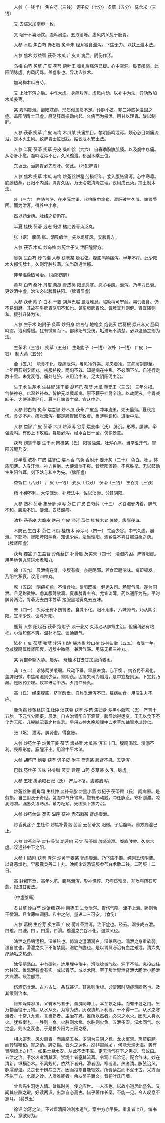 <!-- { "loadSidebar": true } -->
　　人参（一钱半） 焦白芍（三钱） 诃子皮（七分） 炙草（五分） 陈仓米（三钱）

　　又 去陈米加南枣一枚。

　　又 咽干不喜汤饮。腹鸣溺浊。五液消烁。虚风内风扰于肠胃。

　　人参 木瓜 焦白芍 赤石脂 炙草朱 经月减食泄泻。下焦无力。以扶土泄木法。

　　人参 焦术 炒益智 茯苓 木瓜 广皮某 病后。阴伤作泻。

　　乌梅 白芍 炙草 广皮 茯苓 荷叶王 霍乱后痛泻已缓。心中空洞。肢节痿弱。此阳明脉虚。内风闪烁。盖虚象也。异功去参术。

　　加乌梅木瓜白芍。

　　又 上吐下泻之后。中气大虚。身痛肢浮。虚风内动。以补中为法。异功散加木瓜姜枣。

　　某 腹鸣晨泄。巅眩脘痹。形质似属阳不足。诊脉小弦。非二神四神温固之症。盖阳明胃土已虚。厥阴肝风振动内起。久病而为飧泄。用甘以理胃。酸以制肝。

　　人参 茯苓 炙草 广皮 乌梅 木瓜某 头痛损目。黎明肠鸣泄泻。烦心必目刺痛流泪。是木火生风。致脾胃土位日戕。姑议泄木安土法。

　　人参 半夏 茯苓 炙草 丹皮 桑叶徐（六六） 自春季胸胁肌腠。以及腹中疼痛。从治肝小愈。腹鸣泄泻不止。久风飧泄。都因木乘土位。

　　东垣云。治脾胃必先制肝。仿此。（肝犯脾胃）

　　人参 焦术 炙草 木瓜 乌梅 炒菟丝饼程 劳损经年。食入腹胀痛泻。心中寒凛。肤腠热蒸。此阳不内潜。脾胃久困。万无治嗽清降之理。议用戊己汤。扶土制木法。

　　叶（三六） 左胁气胀。在皮膜之里。此络脉中病也。泄肝破气久服。脾胃受困。而为泄泻。得养中小愈。

　　然以药治药。脉络之病仍在。

　　半夏 桂枝 茯苓 远志 归须 橘红姜枣汤泛丸。

　　张（妪） 腹鸣 胀。清晨瘕泄。先以熄肝风。安脾胃方。

　　人参 茯苓 木瓜 炒乌梅 炒菟丝子又 泄肝醒胃方。

　　吴萸 生白芍 炒乌梅 人参 茯苓某 脉右弦。腹膨鸣响痛泻。半年不痊。此少阳木火郁伤脾土。久则浮肿胀满。法当疏通泄郁。

　　非辛温燥热可治。（胆郁伤脾）

　　黄芩 白芍 桑叶 丹皮 柴胡 青皮吴 阳虚恶寒。恶心吞酸。泄泻。乃年力已衰。更饮酒中虚。治法必以脾胃扶阳。（脾胃阳虚）

　　人参 茯苓 附子 白术 干姜 胡芦巴赵 晨泄难忍。临晚稍可宁耐。易饥善食。仍不易消磨。其故在乎脾胃阴阳不和也。读东垣脾胃论。谓脾宜升则健。胃宜降则和。援引升降为法。

　　人参 生于术 炮附子 炙草 炒归身 炒白芍 地榆炭 炮姜灰 煨葛根 煨升麻又 肠风鸣震。泄利得缓。犹有微痛而下。都缘阳气受伤。垢滞永不清楚。必以温通之剂为法。

　　生茅术（三钱） 炙草（五分） 生炮附子（一钱） 浓朴（一钱） 广皮（一钱） 制大黄（五分）

　　金（五八） 能食不化。腹痛泄泻。若风冷外乘。肌肉着冷。其病顷刻即至。上年用石刻安肾丸。初服相投。两旬不效。知是病在中焦。不必固下矣。自述行走数十里。未觉衰倦。痛处绕脐。议用治中法。足太阴阳明主治。

　　生于术 生茅术 生益智 淡干姜 胡芦巴 茯苓 木瓜 荜茇王（三五） 三年久损。气怯神夺。此温养补益。皆护元以冀却病。原不藉乎桂附辛热。以劫阴液。今胃减咽干。大便溏泄经月。夏三月脾胃主候。宜从中治。

　　人参 炒白芍 炙草 煨益智 炒木瓜 茯苓 广皮金 冲年遗恙。先天最薄。夏秋疟伤。食少不运。痞胀溏泻。都是脾胃因病致虚。当薄味调和。进治中法。

　　人参 益智 广皮 茯苓 木瓜 炒泽泻 谷芽 煨姜李（氏） 脉沉。形寒。腰髀。牵强腹鸣。有形上下攻触。每晨必泻。经水百日一至。仿仲景意。

　　茯苓 炮淡干姜 生于术 肉桂某（氏） 阳微浊滞。吐泻心痛。当辛温开气。胃阳苏醒乃安。

　　炒半夏 浓朴 广皮 益智仁 煨木香 乌药 香附汁 姜汁某（二十） 色白。脉 。体质阳薄。入春汗泄。神力疲倦。大便溏泄不爽。皆脾阳困顿。不克胜举。无以鼓动生生阳气耳。刻下姑与和中为先。（脾阳虚）

　　益智仁（八分） 广皮（一钱） 姜灰（七分） 茯苓（三钱） 生谷芽（三钱）

　　杨 小便不利。大便溏泄。补脾法中。佐以淡渗。分其阴阳。

　　人参 熟术 茯苓 象牙屑 泽泻 苡仁 广皮 白芍薛（十三） 水谷湿邪内着。脾气不和。腹膨不饥。便溏。四肢酸痹。

　　浓朴 茯苓皮 大腹皮 防己 广皮 泽泻 苡仁 桂枝木又 肢酸。腹膨便溏。

　　木防己 生白术 苡仁 木瓜 桂枝木 泽泻马（四一） 饮酒少谷。中气久虚。晨泄。下部冷。肾阳脾阳两惫。知饥少纳。法当理阳。酒客性不喜甘腻滋柔之药。（脾肾阳虚）

　　茯苓 覆盆子 生益智 炒菟丝饼 补骨脂 芡实朱（四十） 酒湿内困。脾肾阳虚。用黑地黄丸蒸饼水煮和丸。

　　徐（五九） 晨泄病在肾。少腹有瘕。亦是阴邪。若食荤腥浓味。病即顿发。乃阳气积衰。议用四神丸。

　　席（五四） 阴疟初愈。不慎食物。清阳既微。健运失司。肠胃气滞。遂为洞泄。且足跗微肿。虑其腹笥欲满。夏季脾胃主令。尤宜淡薄。药以通阳为先。平时脾肾两治。胃苓汤去白术甘草 接服黑地黄丸去五味。

　　朱（四一） 久泻无有不伤肾者。食减不化。阳不用事。八味肾气。乃从阴引阳。宜乎少效。议与升阳。

　　鹿茸 人参 阳起石 茯苓 炮附子 淡干姜又 久泻必从脾肾主治。但痛利必有粘积。小溲短缩不爽。温补不应。议通腑气。

　　浓朴 广皮 茯苓 猪苓 泽泻 川连 煨木香 炒山楂 炒神曲僧（五五） 瘕泄一年。食减腹鸣属脾肾阳衰。近腹中微痛。兼理气滞。用陈无择三神丸。

　　某 背部牵掣入胁。晨泻。 苓桂术甘去甘加鹿角姜枣。

　　龚（五二） 诊脉两关缓弱。尺动下垂。早晨未食。心下懊 。纳谷仍不易化。盖脾阳微。中焦聚湿则少运。肾阴衰。固摄失司为瘕泄。是中宜旋则运。下宜封乃藏。是医药至理。议早进治中法。夕用四神丸。

　　高（氏） 经来腹膨。脐脊酸垂。自秋季泄泻不已。脘痞妨食。用济生丸不应。

　　鹿角霜 炒菟丝饼 生杜仲 淡苁蓉 茯苓 沙苑 焦归身 炒黑小茴陈（氏） 产育十五胎。下元气少固摄。晨泄。自古治肾阳自下涵蒸。脾阳始得运变。王氏以食下不化为无阳。凡腥腻沉着之物当忌。早用四神丸晚服理中去术草加益智木瓜砂仁。

　　张（妪） 泄泻。脾肾虚。得食胀。

　　人参 炒菟丝子 炒黄干姜 茯苓 煨益智 木瓜某 泻五十日。腹鸣渴饮。溲溺不利。畏寒形倦。寐醒汗出。用温中平木法。

　　人参 胡芦巴 炮姜 茯苓 诃子皮 附子 粟壳某 脾肾不摄。五更泻。

　　巴戟 菟丝子 五味 补骨脂 芡实 建莲 山药 炙草某 久泻。脉虚。

　　人参 五味 禹余粮石张（氏） 产后不复。腹疼瘕泻。

　　炒菟丝饼 鹿角霜 生杜仲 淡补骨脂 炒黑小茴 炒杞子 茯苓顾（氏） 阅病原。是劳损。自三阴及于奇经。第腹中气升胃痛。暨有形动触。冲任脉乏。守补则滞。凉润则滑。漏疡久泻寒热。最为吃紧。先固摄下焦为治。

　　人参 炒菟丝饼 芡实 湖莲 茯神 赤石脂某 肾虚瘕泄。

　　炒香菟丝子 生杜仲 炒焦补骨脂 茴香 云茯苓又 阳微。子后腹鸣。前方瘕泄已止。

　　人参 炒菟丝子 炒补骨脂 湖莲肉 芡实 茯苓顾 脾肾瘕泄。腹膨肢肿。久病大虚。议通补中下之阳。

　　人参 川熟附 茯苓 泽泻 炒黄干姜某 肾虚瘕泄。乃下焦不摄。纯刚恐伤阴液。以肾恶燥也。早服震灵丹二十丸。晚间米饮汤调服参苓白术散二钱。二药服十二日。

　　高 脉细下垂。高年久咳。腹痛泄泻。形神憔悴。乃病伤难复。非攻病药石可愈。拟进甘缓法。

　　（中虚腹痛）

　　炙甘草 炒白芍 炒饴糖 茯神 南枣王 过食泄泻。胃伤气陷。津不上涵。卧则舌干微渴。且宜薄味调摄。和中之剂。量进二三可安。（食伤）

　　人参 葛根 生谷芽 炙甘草 广皮 荷叶蒂泄泻。注下症也。经云。湿多成五泄。曰飧。曰溏。曰 。曰濡。曰滑。飧泄之完谷不化。湿兼风也。

　　溏泄之肠垢污积。湿兼热也。惊溏之澄清溺白。湿兼寒也。濡泄之身重软弱。湿自胜也。滑泄之久下不能禁固。湿胜气脱也。是以胃风汤治有血之飧泄。清六丸疗肠垢之热溏。

　　溏便清溺白。中有硬物。选用理中治中。滑泄脉微气脱。洞下不禁。急投四柱六柱饮。惟濡泄有虚有实。或以胃苓。或以术附。至于脾泄胃泄肾泄大肠泄小肠泄大瘕泄。痰泄郁泄。

　　伤酒伤食泄。古方古法。条载甚详。其急则治标。必使因时随症理固然也。及其缓则治本。

　　惟知燥脾渗湿。义有未尽者乎。盖脾同坤土。本至静之体。而有干健之用。生万物而役于万物。从水从火。为寒为热。历观协热下利者。十不得一二。从水之寒泄者。十常八九焉。言当然者。主治在脾。推所以然者。必求之水火。因思人身水火。犹权衡也。一胜则一负。火胜则水负。水胜则火负。五泄多湿。湿水同气。水之盛。则火之衰也。于是推少阳为三阳之枢。

　　相火寄焉。风火扇胃。而熟腐五谷。少阴为三阴之枢。龙火寓焉。熏蒸脏腑。而转输糟粕。胃之纳。脾之输。皆火之运也。然非雷藏龙 。何能无燥无湿。势有冒明燎上之HT 。如果土奠水安。从此不泛不滥。定无清气在下之患矣。吾故曰。五泄之治。平水火者清其源。崇堤土者塞其流耳。令观叶氏诊记。配合气味。妙在清新。纵横治术。不离规矩。依然下者升。滑者固。寒者温。热者清。脉弦治风。脉濡渗湿。总之长于辨症立方。因而投剂自能辄效。所谓读古而不泥于古。采方而不执于方。化裁之妙。人所难能者。余友吴子翼文。昔在叶氏门墙。

　　曾言先生洞达人情。谙练时务。使之应世。一人杰也。以故小道居此盛名。又闻其应酬之暇。好读两汉。出辞自必高古。惜乎著作长案。不能一见。令人叹息不忘耳。（蒋式玉）

　　徐评 治泻之法。不过厘清降浊利水通气。案中方亦平妥。重复者七八。编书之人。意欲何为。

